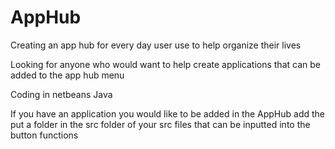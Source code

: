 # AppHub
Creating an app hub for every day user use to help organize their lives

Looking for anyone who would want to help create applications that can be added to the app hub menu

Coding in netbeans Java

If you have an application you would like to be added in the AppHub add the put a folder in the src folder of your src files that can be inputted into the button functions
